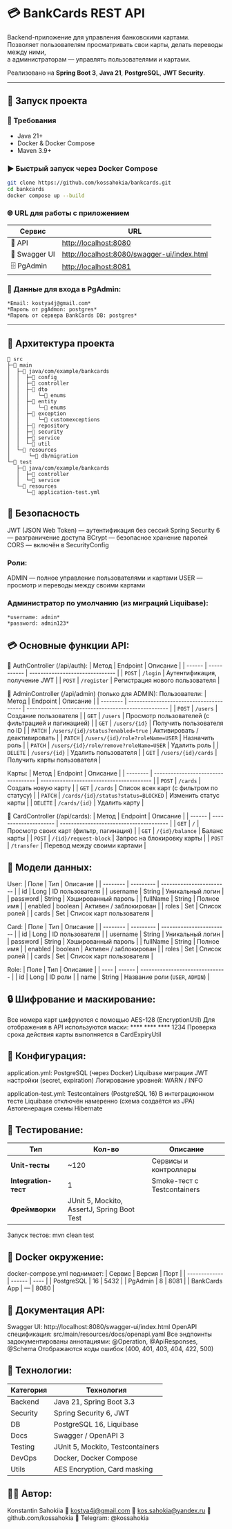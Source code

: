 # 💳 BankCards REST API

Backend-приложение для управления банковскими картами.  
Позволяет пользователям просматривать свои карты, делать переводы между ними,  
а администраторам — управлять пользователями и картами.  

Реализовано на **Spring Boot 3**, **Java 21**, **PostgreSQL**, **JWT Security**.

---

## 🚀 Запуск проекта

### 🔧 Требования
- Java 21+
- Docker & Docker Compose
- Maven 3.9+

### ▶️ Быстрый запуск через Docker Compose

```bash
git clone https://github.com/kossahokia/bankcards.git
cd bankcards
docker compose up --build
```
### 🌐 URL для работы с приложением
| Сервис        | URL                                                                                        |
| ------------- | ------------------------------------------------------------------------------------------ |
| 🧠 API        | [http://localhost:8080](http://localhost:8080)                                             |
| 📘 Swagger UI | [http://localhost:8080/swagger-ui/index.html](http://localhost:8080/swagger-ui/index.html) |
| 🗄️ PgAdmin   | [http://localhost:8081](http://localhost:8081)                                             |

### 🧾 Данные для входа в PgAdmin:
```text
*Email: kostya4j@gmail.com*
*Пароль от pgAdmon: postgres*
*Пароль от сервера BankCards DB: postgres*
```
---

## 🧱 Архитектура проекта

```text
📁 src
├─📂 main
│  ├─📂 java/com/example/bankcards
│  │  ├─📁 config
│  │  ├─📁 controller
│  │  ├─📁 dto
│  │  │   └─📁 enums
│  │  ├─📁 entity
│  │  │   └─📁 enums
│  │  ├─📁 exception
│  │  │   └─📁 customexceptions
│  │  ├─📁 repository
│  │  ├─📁 security
│  │  ├─📁 service
│  │  └─📁 util
│  └─📂 resources
│      └─📂 db/migration
└─📂 test
   ├─📂 java/com/example/bankcards
   │  ├─📁 controller
   │  └─📁 service
   └─📂 resources
      └─🧪 application-test.yml
```

## 🔐 Безопасность
JWT (JSON Web Token) — аутентификация без сессий
Spring Security 6 — разграничение доступа
BCrypt — безопасное хранение паролей
CORS — включён в SecurityConfig

### Роли:
ADMIN — полное управление пользователями и картами
USER — просмотр и переводы между своими картами

### Администратор по умолчанию (из миграций Liquibase):
```text
*username: admin*
*password: admin123*
```

## 💳 Основные функции API:
🧩 AuthController (/api/auth):
| Метод  | Endpoint    | Описание                        |
| ------ | ----------- | ------------------------------- |
| `POST` | `/login`    | Аутентификация, получение JWT   |
| `POST` | `/register` | Регистрация нового пользователя |

👑 AdminController (/api/admin) (только для ADMIN):
Пользователи:
| Метод    | Endpoint                                | Описание                                            |
| -------- | --------------------------------------- | --------------------------------------------------- |
| `POST`   | `/users`                                | Создание пользователя                               |
| `GET`    | `/users`                                | Просмотр пользователей (с фильтрацией и пагинацией) |
| `GET`    | `/users/{id}`                           | Получить пользователя по ID                         |
| `PATCH`  | `/users/{id}/status?enabled=true`       | Активировать / деактивировать                       |
| `PATCH`  | `/users/{id}/role?roleName=USER`        | Назначить роль                                      |
| `PATCH`  | `/users/{id}/role/remove?roleName=USER` | Удалить роль                                        |
| `DELETE` | `/users/{id}`                           | Удалить пользователя                                |
| `GET`    | `/users/{id}/cards`                     | Получить карты пользователя                         |

Карты:
| Метод    | Endpoint                            | Описание                                 |
| -------- | ----------------------------------- | ---------------------------------------- |
| `POST`   | `/cards`                            | Создать новую карту                      |
| `GET`    | `/cards`                            | Список всех карт (с фильтром по статусу) |
| `PATCH`  | `/cards/{id}/status?status=BLOCKED` | Изменить статус карты                    |
| `DELETE` | `/cards/{id}`                       | Удалить карту                            |

💼 CardController (/api/cards):
| Метод  | Endpoint              | Описание                                |
| ------ | --------------------- | --------------------------------------- |
| `GET`  | `/`                   | Просмотр своих карт (фильтр, пагинация) |
| `GET`  | `/{id}/balance`       | Баланс карты                            |
| `POST` | `/{id}/request-block` | Запрос на блокировку карты              |
| `POST` | `/transfer`           | Перевод между своими картами            |

## 🧾 Модели данных:
User:
| Поле     | Тип       | Описание                 |
| -------- | --------- | ------------------------ |
| id       | Long      | ID пользователя          |
| username | String    | Уникальный логин         |
| password | String    | Хэшированный пароль      |
| fullName | String    | Полное имя               |
| enabled  | boolean   | Активен / заблокирован   |
| roles    | Set<Role> | Список ролей             |
| cards    | Set<Card> | Список карт пользователя |

Card:
| Поле     | Тип       | Описание                 |
| -------- | --------- | ------------------------ |
| id       | Long      | ID пользователя          |
| username | String    | Уникальный логин         |
| password | String    | Хэшированный пароль      |
| fullName | String    | Полное имя               |
| enabled  | boolean   | Активен / заблокирован   |
| roles    | Set<Role> | Список ролей             |
| cards    | Set<Card> | Список карт пользователя |

Role:
| Поле | Тип    | Описание                        |
| ---- | ------ | ------------------------------- |
| id   | Long   | ID роли                         |
| name | String | Название роли (`USER`, `ADMIN`) |

## 🔒 Шифрование и маскирование:
Все номера карт шифруются с помощью AES-128 (EncryptionUtil)
Для отображения в API используются маски:
**** **** **** 1234
Проверка срока действия карты выполняется в CardExpiryUtil

## 🧠 Конфигурация:
application.yml:
PostgreSQL (через Docker)
Liquibase миграции
JWT настройки (secret, expiration)
Логирование уровней: WARN / INFO

application-test.yml:
Testcontainers (PostgreSQL 16)
В интеграционном тесте Liquibase отключён намеренно (схема создаётся из JPA)
Автогенерация схемы Hibernate

## 🧪 Тестирование:
| Тип                  | Кол-во                                      | Описание                    |
| -------------------- | ------------------------------------------- | --------------------------- |
| **Unit-тесты**       | ~120                                        | Сервисы и контроллеры       |
| **Integration-тест** | 1                                           | Smoke-тест с Testcontainers |
| **Фреймворки**       | JUnit 5, Mockito, AssertJ, Spring Boot Test |                             |

Запуск тестов:
mvn clean test

## 🐳 Docker окружение:
docker-compose.yml поднимает:
| Сервис        | Версия | Порт |
| ------------- | ------ | ---- |
| PostgreSQL    | 16     | 5432 |
| PgAdmin       | 8      | 8081 |
| BankCards App | —      | 8080 |

## 📘 Документация API:
Swagger UI: http://localhost:8080/swagger-ui/index.html
OpenAPI спецификация: src/main/resources/docs/openapi.yaml
Все эндпоинты задокументированы аннотациями:
@Operation, @ApiResponses, @Schema
Отображаются коды ошибок (400, 401, 403, 404, 422, 500)

## 🧾 Технологии:
| Категория | Технология                       |
| --------- | -------------------------------- |
| Backend   | Java 21, Spring Boot 3.3         |
| Security  | Spring Security 6, JWT           |
| DB        | PostgreSQL 16, Liquibase         |
| Docs      | Swagger / OpenAPI 3              |
| Testing   | JUnit 5, Mockito, Testcontainers |
| DevOps    | Docker, Docker Compose           |
| Utils     | AES Encryption, Card masking     |

## 👨‍💻 Автор:
Konstantin Sahokiia
📧 kostya4j@gmail.com
📧 kos.sahokia@yandex.ru
🐙 github.com/kossahokia
💬 Telegram: @kossahokia
